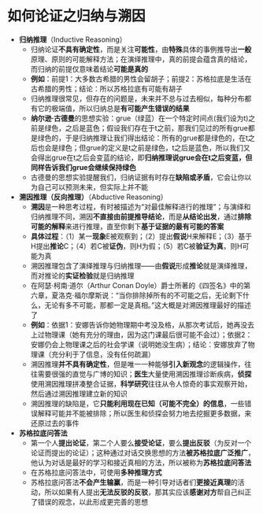 # 如何论证之归纳与溯因
* **归纳推理**（Inductive Reasoning）
  * 归纳论证**不具有确定性**，而是关注**可能性**，由**特殊**具体的事例推导出**一般**原理、原则的可能解释方法；在演绎推理中，真的前提会蕴含真的结论，而归纳的前提仅意味着结论**可能是真的**
  * **例如**：前提1：大多数古希腊的男性会留胡子；前提2：苏格拉底是生活在古希腊的男性；结论：所以苏格拉底有可能有胡子
  * 归纳推理很常见，但存在的问题是，未来并不总与过去相似，每种分布都有它的极端值，所以归纳总是**有可能产生错误的结果**
  * **纳尔逊·古德曼**的思想实验：grue（绿蓝）在一个特定时间点(我们设为t)之前是绿色，之后是蓝色；假设我们存在于t之前，那我们见过的所有grue都是绿色的，于是归纳推理让我们得出结论：所有的grue都是绿色的，在t之后也会是绿色；但grue的定义是t之前是绿色，t之后是蓝色，所以我们又会得出grue在t之后会变蓝的结论，即**归纳推理说grue会在t之后变蓝，但同样告诉我们grue会继续保持绿色**
  * 古德曼的思想实验提醒我们，归纳证据有时存在**缺陷或矛盾**，它会让你以为自己可以预测未来，但实际上并不能
* **溯因推理（反向推理）**（Abductive Reasoning）
  * **溯因**是一种思考过程，有时被描述为“对最佳解释进行的推理”；与演绎和归纳推理不同，溯因**不直接由前提推导结论**，而是**从结论出发**，通过**排除可能的解释**来进行推理，直至你剩下**基于证据的最有可能的答案**
  * **具体过程**：（1）某一**现象**E被观察到；（2）提出**假说**H来解释E；（3）基于H提出**推论**C；（4）若C被**证伪**，则H为假；（5）若C被**验证为真**，则H可能为真
  * 溯因推理包含了演绎推理与归纳推理——由**假说**形成**推论**就是演绎推理，而对推论的**实证检验**就是归纳推理
  * 在阿瑟·柯南·道尔（Arthur Conan Doyle）爵士所著的《四签名》中的第六章，夏洛克·福尔摩斯说：“当你排除掉所有的不可能之后，无论剩下什么，无论有多不可能，那都一定是真相。”这大概是对溯因推理最好的描述了
  * **例如**：依据1：安娜告诉你她物理期中考没及格，从那次考试后，她再没去上过物理课（她有充分的理由，因为这门课最后很可能不会过）；依据2：安娜仍会上物理课之后的社会学课（说明她没生病）；结论：安娜放弃了物理课（充分利于了信息，没有任何疏漏）
  * 溯因推理**并不具有确定性**，但是唯一一种能够**引入新观念**的逻辑操作，往往需要很强的直觉与广博的知识；**医生**大量使用溯因推理诊断疾病，**侦探**使用溯因推理拼凑整合证据，**科学研究**往往从令人惊奇的事实观察开始，然后通过溯因推理建立新的知识
  * 溯因推理的缺陷是，它**只能利用现在已知（可能不完全）的信息**，一些错误解释可能并不能被排除；所以医生和侦探会努力地去挖掘更多数据，来还原过去的事件
* **苏格拉底问答法**
  * 第一个人**提出论证**，第二个人要么**接受论证**，要么**提出反驳**（为反对一个论证而提出的论证）；这种通过对话交换思想的方法**被苏格拉底广泛推广**，他认为对话是最好的学习和接近真相的方法，所以被称为**苏格拉底问答法**
  * 在苏格拉底问答法中，可使用**多种推理方式**
  * 苏格拉底问答法**不会产生输赢**，而是一种引导对话者们**更接近真理**的活动，所以如果有人提出**无法反驳的反驳**，那其实应该**感谢对方**帮自己纠正了错误的观念，以此形成更完善的思想